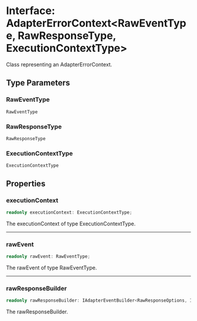 # Interface: AdapterErrorContext\<RawEventType, RawResponseType, ExecutionContextType\>

Class representing an AdapterErrorContext.

## Type Parameters

### RawEventType

`RawEventType`

### RawResponseType

`RawResponseType`

### ExecutionContextType

`ExecutionContextType`

## Properties

### executionContext

```ts
readonly executionContext: ExecutionContextType;
```

The executionContext of type ExecutionContextType.

***

### rawEvent

```ts
readonly rawEvent: RawEventType;
```

The rawEvent of type RawEventType.

***

### rawResponseBuilder

```ts
readonly rawResponseBuilder: IAdapterEventBuilder<RawResponseOptions, IRawResponseWrapper<RawResponseType>>;
```

The rawResponseBuilder.
